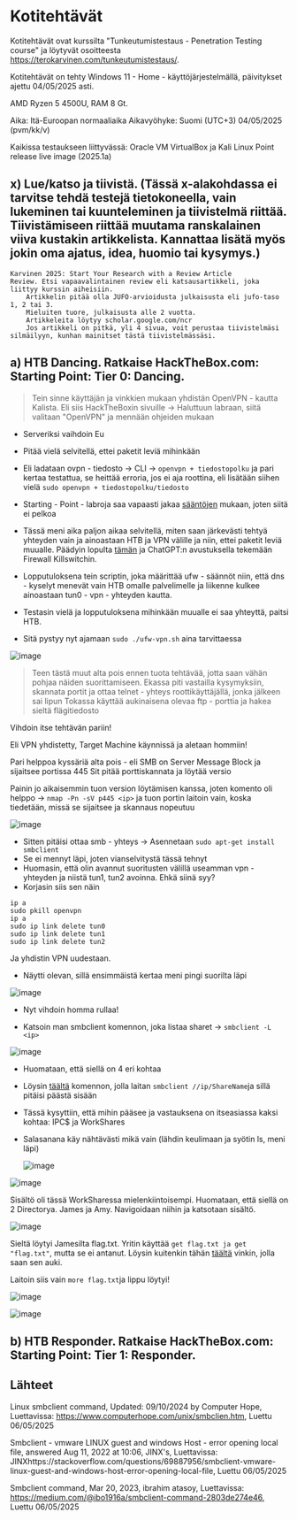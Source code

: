 # Kotitehtävät

Kotitehtävät ovat kurssilta "Tunkeutumistestaus - Penetration Testing course" ja löytyvät osoitteesta https://terokarvinen.com/tunkeutumistestaus/.

Kotitehtävät on tehty Windows 11 - Home - käyttöjärjestelmällä, päivitykset ajettu 04/05/2025 asti.

AMD Ryzen 5 4500U, RAM 8 Gt.

Aika: Itä-Euroopan normaaliaika Aikavyöhyke: Suomi (UTC+3) 04/05/2025 (pvm/kk/v)

Kaikissa testaukseen liittyvässä: Oracle VM VirtualBox ja Kali Linux Point release live image (2025.1a)

## x) Lue/katso ja tiivistä. (Tässä x-alakohdassa ei tarvitse tehdä testejä tietokoneella, vain lukeminen tai kuunteleminen ja tiivistelmä riittää. Tiivistämiseen riittää muutama ranskalainen viiva kustakin artikkelista. Kannattaa lisätä myös jokin oma ajatus, idea, huomio tai kysymys.)

    Karvinen 2025: Start Your Research with a Review Article
    Review. Etsi vapaavalintainen review eli katsausartikkeli, joka liittyy kurssin aiheisiin.
        Artikkelin pitää olla JUFO-arvioidusta julkaisusta eli jufo-taso 1, 2 tai 3.
        Mieluiten tuore, julkaisusta alle 2 vuotta.
        Artikkeleita löytyy scholar.google.com/ncr
        Jos artikkeli on pitkä, yli 4 sivua, voit perustaa tiivistelmäsi silmäilyyn, kunhan mainitset tästä tiivistelmässäsi.


## a) HTB Dancing. Ratkaise HackTheBox.com: Starting Point: Tier 0: Dancing.

> Tein sinne käyttäjän ja vinkkien mukaan yhdistän OpenVPN - kautta Kalista.
Eli siis HackTheBoxin sivuille -> Haluttuun labraan, siitä valitaan "OpenVPN" ja mennään ohjeiden mukaan
- Serveriksi vaihdoin Eu
- Pitää vielä selvitellä, ettei paketit leviä mihinkään
- Eli ladataan ovpn - tiedosto -> CLI ->  ```openvpn + tiedostopolku``` ja pari kertaa testattua, se heittää erroria, jos ei aja roottina, eli lisätään siihen vielä ```sudo openvpn + tiedostopolku/tiedosto```
- Starting - Point - labroja saa vapaasti jakaa [sääntöjen](https://app.hackthebox.com/rules) mukaan, joten siitä ei pelkoa

- Tässä meni aika paljon aikaa selvitellä, miten saan järkevästi tehtyä yhteyden vain ja ainoastaan HTB ja VPN välille ja niin, ettei paketit leviä muualle. Päädyin lopulta [tämän](https://www.linode.com/docs/guides/vpn-firewall-killswitch-for-linux-and-macos-clients/#vpn-firewall-using-iptables) ja ChatGPT:n avustuksella tekemään Firewall Killswitchin.
- Lopputuloksena tein scriptin, joka määrittää ufw - säännöt niin, että dns - kyselyt menevät vain HTB omalle palvelimelle ja liikenne kulkee ainoastaan tun0 - vpn - yhteyden kautta.
- Testasin vielä ja lopputuloksena mihinkään muualle ei saa yhteyttä, paitsi HTB.
- Sitä pystyy nyt ajamaan ```sudo ./ufw-vpn.sh``` aina tarvittaessa

![image](https://github.com/user-attachments/assets/41d13b4a-405f-4a1c-a43c-f0ba599244c7)


> Teen tästä muut alta pois ennen tuota tehtävää, jotta saan vähän pohjaa näiden suorittamiseen.
> Ekassa piti vastailla kysymyksiin, skannata portit ja ottaa telnet - yhteys roottikäyttäjällä, jonka jälkeen sai lipun
> Tokassa käyttää aukinaisena olevaa ftp - porttia ja hakea sieltä flägitiedosto


Vihdoin itse tehtävän pariin!

Eli VPN yhdistetty, Target Machine käynnissä ja aletaan hommiin!

Pari helppoa kyssäriä alta pois - eli SMB on Server Message Block ja sijaitsee portissa 445
Sit pitää porttiskannata ja löytää versio

Painin jo aikaisemmin tuon version löytämisen kanssa, joten komento oli helppo -> ```nmap -Pn -sV p445 <ip>``` ja tuon portin laitoin vain, koska tiedetään, missä se sijaitsee ja skannaus nopeutuu

![image](https://github.com/user-attachments/assets/e6a3fa9b-09ee-4b91-8681-12d850dc7e17)

- Sitten pitäisi ottaa smb - yhteys -> Asennetaan ```sudo apt-get install smbclient```
- Se ei mennyt läpi, joten vianselvitystä tässä tehnyt
- Huomasin, että olin avannut suoritusten välillä useamman vpn - yhteyden ja niistä tun1, tun2 avoinna. Ehkä siinä syy?
- Korjasin siis sen näin

```
ip a
sudo pkill openvpn
ip a
sudo ip link delete tun0
sudo ip link delete tun1
sudo ip link delete tun2
```
Ja yhdistin VPN uudestaan.

- Näytti olevan, sillä ensimmäistä kertaa meni pingi suorilta läpi

![image](https://github.com/user-attachments/assets/b02ca2a6-2c0e-4670-bbab-a1ce53dea556)

- Nyt vihdoin homma rullaa!

- Katsoin man smbclient komennon, joka listaa sharet -> ```smbclient -L <ip>```

![image](https://github.com/user-attachments/assets/633ebb84-931a-45e6-ac6e-d7e7df63cae9)

- Huomataan, että siellä on 4 eri kohtaa
- Löysin [täältä](https://www.computerhope.com/unix/smbclien.htm) komennon, jolla laitan ```smbclient //ip/ShareName```ja sillä pitäisi päästä sisään
- Tässä kysyttiin, että mihin pääsee ja vastauksena on itseasiassa kaksi kohtaa: IPC$ ja WorkShares
- Salasanana käy nähtävästi mikä vain (lähdin keulimaan ja syötin ls, meni läpi)
  
  ![image](https://github.com/user-attachments/assets/83829eed-3d2e-45b8-a37f-494f6df2d3e7)

![image](https://github.com/user-attachments/assets/74279c89-1af2-49b9-afa3-e0c292fdea93)

Sisältö oli tässä WorkSharessa mielenkiintoisempi. Huomataan, että siellä on 2 Directorya. James ja Amy. Navigoidaan niihin ja katsotaan sisältö.

![image](https://github.com/user-attachments/assets/85a7f01a-a059-4f45-8068-1c498f1d3332)

Sieltä löytyi Jamesilta flag.txt. Yritin käyttää ```get flag.txt ja get "flag.txt"```, mutta se ei antanut.
Löysin kuitenkin tähän [täältä](https://stackoverflow.com/questions/69887956/smbclient-vmware-linux-guest-and-windows-host-error-opening-local-file) vinkin, jolla saan sen auki.

Laitoin siis vain ```more flag.txt```ja lippu löytyi!

![image](https://github.com/user-attachments/assets/574e4ee3-f92c-4d23-ad8f-8fe803b50c18)

![image](https://github.com/user-attachments/assets/b0f5d781-1cd2-4c9e-a7fc-27bbe989b88b)

## b) HTB Responder. Ratkaise HackTheBox.com: Starting Point: Tier 1: Responder.


## Lähteet

Linux smbclient command, Updated: 09/10/2024 by Computer Hope, Luettavissa: https://www.computerhope.com/unix/smbclien.htm, Luettu 06/05/2025



Smbclient - vmware LINUX guest and windows Host - error opening local file, answered Aug 11, 2022 at 10:06, JINX's, Luettavissa: JINXhttps://stackoverflow.com/questions/69887956/smbclient-vmware-linux-guest-and-windows-host-error-opening-local-file, Luettu 06/05/2025

Smbclient command, Mar 20, 2023, ibrahim atasoy, Luettavissa: https://medium.com/@ibo1916a/smbclient-command-2803de274e46, Luettu 06/05/2025

